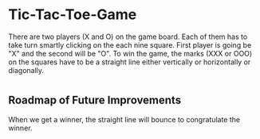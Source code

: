 # Tic-Tac-Toe-Game
There are two players (X and O) on the game board. Each of them has to take turn smartly clicking on the each nine square. First player is going be "X"
and the second will be "O".
To win the game, the marks (XXX or OOO) on the squares have to be a straight line either vertically or horizontally or diagonally. 
# <h2>Roadmap of Future Improvements</h2>
When we get a winner, the straight line will bounce to congratulate the winner.
